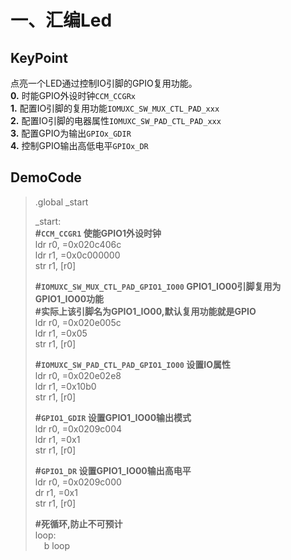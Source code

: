 # 一、汇编Led  
## KeyPoint  
点亮一个LED通过控制IO引脚的GPIO复用功能。   
**0.** 时能GPIO外设时钟`CCM_CCGRx`   
**1.** 配置IO引脚的复用功能`IOMUXC_SW_MUX_CTL_PAD_xxx`       
**2.** 配置IO引脚的电器属性`IOMUXC_SW_PAD_CTL_PAD_xxx`  
**3.** 配置GPIO为输出`GPIOx_GDIR`  
**4.** 控制GPIO输出高低电平`GPIOx_DR`  

## DemoCode  
>.global _start  
>
>_start:  
> **#`CCM_CCGR1` 使能GPIO1外设时钟**   
>ldr r0, =0x020c406c       
>ldr r1, =0x0c000000  
>str r1, [r0]  
>  
>**#`IOMUXC_SW_MUX_CTL_PAD_GPIO1_IO00` GPIO1_IO00引脚复用为GPIO1_IO00功能**  
>**#实际上该引脚名为GPIO1_IO00,默认复用功能就是GPIO**   
>ldr r0, =0x020e005c   
>ldr r1, =0x05  
>str r1, [r0]  
>  
>**#`IOMUXC_SW_PAD_CTL_PAD_GPIO1_IO00` 设置IO属性**  
>ldr r0, =0x020e02e8  
>ldr r1, =0x10b0  
>str r1, [r0]  
>  
>**#`GPIO1_GDIR` 设置GPIO1_IO00输出模式**  
>ldr r0, =0x0209c004  
>ldr r1, =0x1  
>str r1, [r0]  
>  
>**#`GPIO1_DR` 设置GPIO1_IO00输出高电平**  
>ldr r0, =0x0209c000  
>dr r1, =0x1  
>str r1, [r0]   
>  
>**#死循环,防止不可预计**  
>loop:  
>&emsp;b loop  
  


